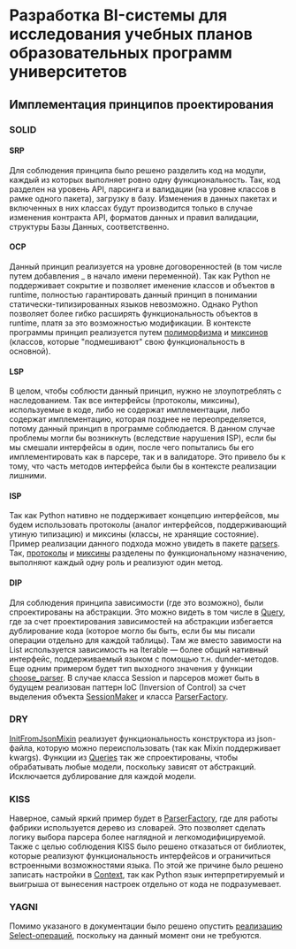 # Разработка BI-системы для исследования учебных планов образовательных программ университетов
## Имплементация принципов проектирования
### SOLID
#### SRP
Для соблюдения принципа было решено разделить код на модули, каждый из которых выполняет ровно одну функциональность. Так, код разделен на уровень API, парсинга и валидации (на уровне классов в рамке одного пакета), загрузку в базу. Изменения в данных пакетах и включенных в них классах будут производится только в случае изменения контракта API, форматов данных и правил валидации, структуры Базы Данных, соответственно.
#### OCP
Данный принцип реализуется на уровне договоренностей (в том числе путем добавления _ в начало имени переменной). Так как Python не поддерживает сокрытие и позволяет именение классов и объектов в runtime, полностью гарантировать данный принцип в понимании статически-типизированных языков невозможно. Однако Python позволяет более гибко расширять функциональность объектов в runtime, платя за это возможностью модификации. В контексте программы принцип реализуется путем [полиморфизма](./loaders/models) и [миксинов](./parsers/mixins) (классов, которые "подмешивают" свою функциональность в основной).
#### LSP
В целом, чтобы соблюсти данный принцип, нужно не злоупотреблять с наследованием. Так все интерфейсы (протоколы, миксины), используемые в коде, либо не содержат имплементации, либо содержат имплементацию, которая позднее не переопределяется, потому данный принцип в программе соблюдается. В данном случае проблемы могли бы возникнуть (вследствие нарушения ISP), если бы мы смешали интерфейсы в один, после чего попытались бы его имплементировать как в парсере, так и в валидаторе. Это привело бы к тому, что часть методов интерфейса были бы в контексте реализации лишними.
#### ISP
Так как Python нативно не поддерживает концепцию интерфейсов, мы будем использовать протоколы (аналог интерфейсов, поддерживающий утиную типизацию) и миксины (классы, не хранящие состояние).
Пример реализации данного подхода можно увидеть в пакете [parsers](./parsers). Так, [протоколы](./parsers/protocols) и [миксины](./parsers/mixins) разделены по функциональному назначению, выполняют каждый одну роль и реализуют один метод.
#### DIP
Для соблюдения принципа зависимости (где это возможно), были спроектированы на абстракции. Это можно видеть в том числе в [Query](.loaders/orm/Query.py), где за счет проектирования зависимостей на абстракции избегается дублирование кода (которое могло бы быть, если бы мы писали операции отдельно для каждой таблицы). 
Там же вместо завимости на List используется зависимость на Iterable — более общий нативный интерфейс, поддерживаемый языком с помощью т.н. dunder-методов.
Еще одним примером будет тип выходного значения у функции [choose_parser](./parsers/ParserFactory.py).
В случае класса Session и парсеров может быть в будущем реализован паттерн IoC (Inversion of Control) за счет выделения объекта [SessionMaker](./loaders/Context.py) и класса [ParserFactory](./parsers/ParserFactory.py).
### DRY
[InitFromJsonMixin](./parsers/mixins/InitFromJsonMixin.py) реализует функциональность конструктора из json-файла, которую можно переиспользовать (так как Mixin поддерживает kwargs).
Функции из [Queries](./loaders/orm/Queries.py) так же спроектированы, чтобы обрабатывать любые модели, поскольку зависят от абстракций. Исключается дублирование для каждой модели.
### KISS
Наверное, самый яркий пример будет в [ParserFactory](./parsers/ParserFactory.py), где для работы фабрики используется дерево из словарей. Это позволяет сделать логику выбора парсера более наглядной и легкомодифицируемой. Также с целью соблюдения KISS было решено отказаться от библиотек, которые реализуют функциональность интерфейсов и ограничиться встроенными возможностями языка. По этой же причине было решено записать настройки в [Context](./loaders/Context.py), так как Python язык интерпретируемый и выигрыша от вынесения настроек отдельно от кода не подразумевает.
### YAGNI
Помимо указаного в документации было решено опустить [реализацию Select-операций](./loaders/orm/Queries.py), поскольку на данный момент они не требуются.
